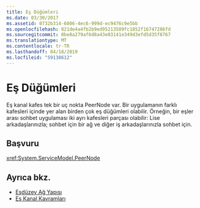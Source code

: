 ```yaml
---
title: Eş Düğümleri
ms.date: 03/30/2017
ms.assetid: 0732b314-6006-4ec6-999d-ec9476c9e5bb
ms.openlocfilehash: 821de4a4fb2b9ed95213589fc1852f16747286fd
ms.sourcegitcommit: 0be8a279af6d8a43e03141e349d3efd5d35f8767
ms.translationtype: MT
ms.contentlocale: tr-TR
ms.lasthandoff: 04/18/2019
ms.locfileid: "59138612"
---
```

# <a name="peer-nodes"></a>Eş Düğümleri
Eş kanal kafes tek bir uç nokta PeerNode var. Bir uygulamanın farklı kafesleri içinde yer alan birden çok eş düğümleri olabilir. Örneğin, bir eşler arası sohbet uygulaması iki ayrı kafesleri parçası olabilir: Lise arkadaşlarınızla; sohbet için bir ağ ve diğer iş arkadaşlarınızla sohbet için.  
  
## <a name="reference"></a>Başvuru  
 <xref:System.ServiceModel.PeerNode>  
  
## <a name="see-also"></a>Ayrıca bkz.

- [Eşdüzey Ağ Yapısı](../../../../docs/framework/wcf/feature-details/peer-meshes.md)
- [Eş Kanal Kavramları](../../../../docs/framework/wcf/feature-details/peer-channel-concepts.md)
